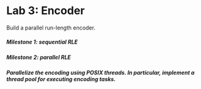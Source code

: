 # Lab 3: Encoder

Build a parallel run-length encoder.

##### Milestone 1: sequential RLE
##### Milestone 2: parallel RLE
 ##### Parallelize the encoding using POSIX threads. In particular, implement a thread pool for executing encoding tasks.



